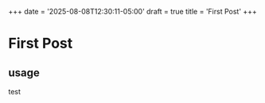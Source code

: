 +++
date = '2025-08-08T12:30:11-05:00'
draft = true
title = 'First Post'
+++

# First Post

## usage

test

